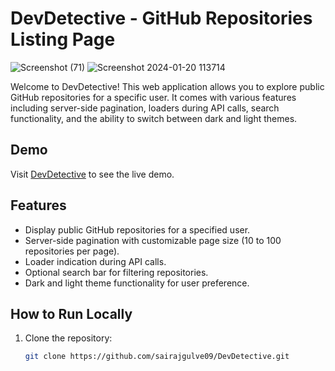 # DevDetective - GitHub Repositories Listing Page

![Screenshot (71)](https://github.com/SairajGulve09/DevDetective/assets/130494632/ee438902-721c-4184-874b-af392b44fd25)
![Screenshot 2024-01-20 113714](https://github.com/SairajGulve09/DevDetective/assets/130494632/7cf84d9f-3017-481e-a078-fea197ba371a)


Welcome to DevDetective! This web application allows you to explore public GitHub repositories for a specific user. It comes with various features including server-side pagination, loaders during API calls, search functionality, and the ability to switch between dark and light themes.

## Demo

Visit [DevDetective](https://sairajgulve09.github.io/DevDetective/) to see the live demo.

## Features

- Display public GitHub repositories for a specified user.
- Server-side pagination with customizable page size (10 to 100 repositories per page).
- Loader indication during API calls.
- Optional search bar for filtering repositories.
- Dark and light theme functionality for user preference.

## How to Run Locally

1. Clone the repository:

   ```bash
   git clone https://github.com/sairajgulve09/DevDetective.git
